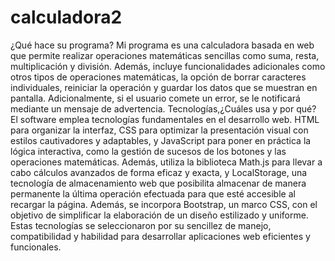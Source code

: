 # calculadora2
¿Qué hace su programa? Mi programa es una calculadora basada en web que permite realizar operaciones matemáticas sencillas como suma, resta, multiplicación y división. Además, 
incluye funcionalidades adicionales como otros tipos de operaciones matemáticas, la opción de borrar caracteres individuales,
reiniciar la operación y guardar los datos que se muestran en pantalla. Adicionalmente, si el usuario comete un error, se le notificará mediante un mensaje de advertencia.
Tecnologías,¿Cuáles usa y por qué? El software emplea tecnologías fundamentales en el desarrollo web. HTML para organizar la interfaz, CSS para optimizar la presentación visual con estilos 
cautivadores y adaptables, y JavaScript para poner en práctica la lógica interactiva, como la gestión de sucesos de los botones y las operaciones matemáticas. Además, utiliza la biblioteca Math.js
para llevar a cabo cálculos avanzados de forma eficaz y exacta, y LocalStorage, una tecnología de almacenamiento web que posibilita almacenar de manera permanente la última operación efectuada para que 
esté accesible al recargar la página. Además, se incorpora Bootstrap, un marco CSS, con el objetivo de simplificar la elaboración de un diseño estilizado y uniforme. Estas tecnologías se seleccionaron
por su sencillez de manejo, compatibilidad y habilidad para desarrollar aplicaciones web eficientes y funcionales.
